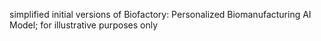 simplified initial versions of Biofactory: Personalized Biomanufacturing AI Model; for illustrative purposes only
